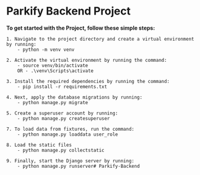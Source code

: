 # Parkify Backend Project


**To get started with the Project, follow these simple steps:**

    1. Navigate to the project directory and create a virtual environment by running:
        - python -m venv venv

    2. Activate the virtual environment by running the command:
        - source venv/bin/activate
        OR - .\venv\Scripts\activate

    3. Install the required dependencies by running the command:
        - pip install -r requirements.txt

    4. Next, apply the database migrations by running:
        - python manage.py migrate

    5. Create a superuser account by running:
        - python manage.py createsuperuser

    7. To load data from fixtures, run the command:
        - python manage.py loaddata user_role

    8. Load the static files
        - python manage.py collectstatic

    9. Finally, start the Django server by running:
        - python manage.py runserver#   P a r k i f y - B a c k e n d  
 